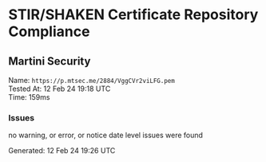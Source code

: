 # STIR/SHAKEN Certificate Repository Compliance

## Martini Security

Name: `https://p.mtsec.me/2884/VggCVr2viLFG.pem`\
Tested At: 12 Feb 24 19:18 UTC\
Time: 159ms

### Issues

no warning, or error, or notice date level issues were found

Generated: 12 Feb 24 19:26 UTC